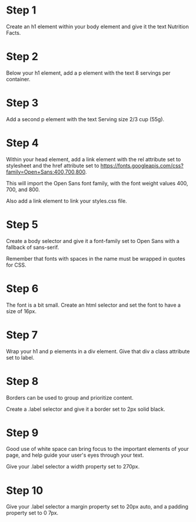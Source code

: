 # Step 1
Create an h1 element within your body element and give it the text Nutrition Facts.

# Step 2
Below your h1 element, add a p element with the text 8 servings per container.

# Step 3
Add a second p element with the text Serving size 2/3 cup (55g).

# Step 4
Within your head element, add a link element with the rel attribute set to stylesheet and the href attribute set to https://fonts.googleapis.com/css?family=Open+Sans:400,700,800.

This will import the Open Sans font family, with the font weight values 400, 700, and 800.

Also add a link element to link your styles.css file.

# Step 5
Create a body selector and give it a font-family set to Open Sans with a fallback of sans-serif.

Remember that fonts with spaces in the name must be wrapped in quotes for CSS.
# Step 6
The font is a bit small. Create an html selector and set the font to have a size of 16px.
# Step 7
Wrap your h1 and p elements in a div element. Give that div a class attribute set to label.
# Step 8
Borders can be used to group and prioritize content.

Create a .label selector and give it a border set to 2px solid black.
# Step 9
Good use of white space can bring focus to the important elements of your page, and help guide your user's eyes through your text.

Give your .label selector a width property set to 270px.
# Step 10
Give your .label selector a margin property set to 20px auto, and a padding property set to 0 7px.
# 
# 
# 
# 
# 
